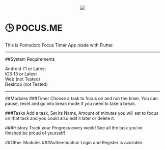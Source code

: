 <div align="center">
  <img src="https://media.discordapp.net/attachments/884267448910635148/1086689735956762656/image.png?width=832&height=467">
</div>

# 🕒 POCUS.ME

This is Pomodoro Focus Timer App made with Flutter.

***
##System Requirements

Android 7.1 or Latest <br /> 
iOS 13 or Latest<br /> 
Web (not Tested)<br /> 
Desktop (not Tested)<br /> 

***

##Modules
###Timer 
Choose a task to focus on and run the timer. You can pause, reset and go into break mode if you need to take a break.

###Tasks
Add a task, Set its Name, Amount of minutes you will set to focus on that task and you could also edit it later or delete it.

###History
Track your Progress every week! See all the task you've finished be proud of yourself!

##Other Modules
###Authentication
Login and Register is available.
